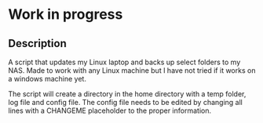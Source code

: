 # Work in progress

## Description
A script that updates my Linux laptop and backs up select folders to my NAS. Made to work with any Linux machine but I have not tried if it works on a windows machine yet.

The script will create a directory in the home directory with a temp folder, log file and config file. The config file needs to be edited by changing all lines with a CHANGEME placeholder to the proper information.